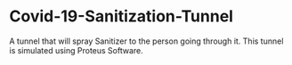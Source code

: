 # Covid-19-Sanitization-Tunnel
A tunnel that will spray Sanitizer to the person going through it. This tunnel is simulated using Proteus Software.
